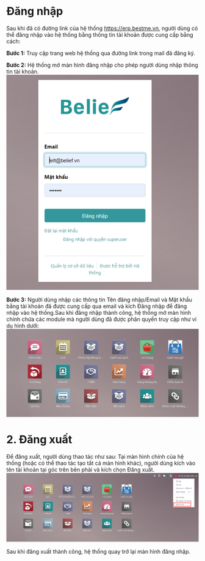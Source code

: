 # Đăng nhập
Sau khi đã có đường link của hệ thống https://erp.bestme.vn, người dùng có thể đăng nhập vào hệ thống bằng thông tin tài khoản được cung cấp bằng cách:

**Bước 1:** Truy cập trang web hệ thống qua đường link trong mail đã đăng ký.

**Bước 2:** Hệ thống mở màn hình đăng nhập cho phép người dùng nhập thông tin tài khoản.
![alt text](./nguoidung/image.png)

**Bước 3:** Người dùng nhập các thông tin Tên đăng nhập/Email và Mật khẩu bằng tài khoản đã được cung cấp qua email và kích Đăng nhập để đăng nhập vào hệ thống.Sau khi đăng nhập thành công, hệ thống mở màn hình chính chứa các module mà người dùng đã được phân quyền truy cập như ví dụ hình dưới:
![alt text](./nguoidung/image-1.png)
 

# 2. Đăng xuất

Để đăng xuất, người dùng thao tác như sau:
Tại màn hình chính của hệ thống (hoặc có thể thao tác tạo tất cả màn hình khác), người dùng kích vào tên tài khoản tại góc trên bên phải và kích chọn Đăng xuất.
![alt text](./nguoidung/image-2.png)


Sau khi đăng xuất thành công, hệ thống quay trở lại màn hình đăng nhập.

